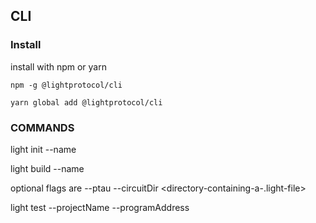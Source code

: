 ## CLI

### Install
install with  npm or yarn

```
npm -g @lightprotocol/cli
```

```
yarn global add @lightprotocol/cli
```

### COMMANDS

light init --name <project-name>

light build --name <project-name>

  optional flags are --ptau <ptau-parameter> --circuitDir <directory-containing-a-.light-file>

light test --projectName <project-name> --programAddress <program-address>

